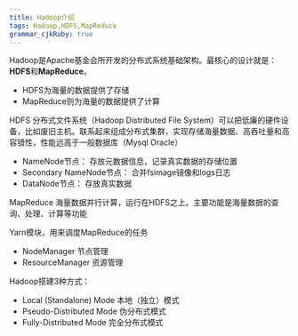 ```yaml
---
title: Hadoop介绍
tags: Hadoop,HDFS,MapReduce
grammar_cjkRuby: true
---
```



Hadoop是Apache基金会所开发的分布式系统基础架构。最核心的设计就是：**HDFS**和**MapReduce**。
- HDFS为海量的数据提供了存储
- MapReduce则为海量的数据提供了计算

HDFS 分布式文件系统（Hadoop Distributed File System）可以把低廉的硬件设备，比如废旧主机。联系起来组成分布式集群，实现存储海量数据、高吞吐量和高容错性，性能远高于一般数据库（Mysql Oracle）

- NameNode节点： 存放元数据信息，记录真实数据的存储位置
- Secondary NameNode节点： 合并fsimage镜像和logs日志
- DataNode节点： 存放真实数据

MapReduce 海量数据并行计算，运行在HDFS之上。主要功能是海量数据的查询、处理、计算等功能

Yarn模块，用来调度MapReduce的任务
- NodeManager 节点管理
- ResourceManager 资源管理

Hadoop搭建3种方式：
- Local (Standalone) Mode 本地（独立）模式
- Pseudo-Distributed Mode 伪分布式模式
- Fully-Distributed Mode 完全分布式模式